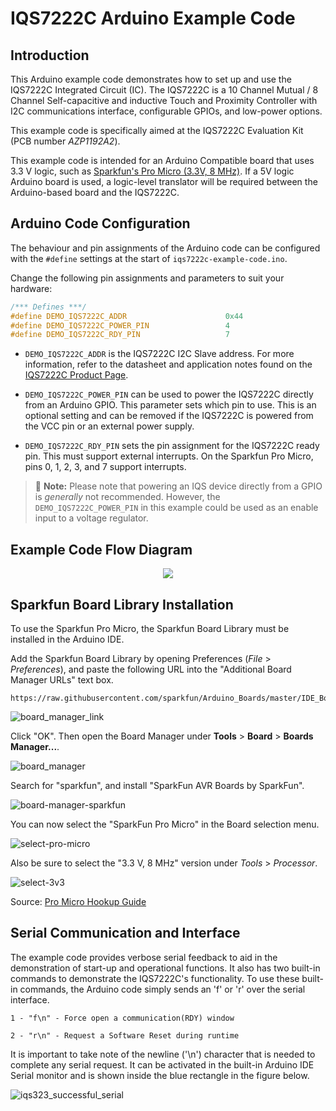 # IQS7222C Arduino Example Code

## Introduction

This Arduino example code demonstrates how to set up and use the IQS7222C Integrated Circuit (IC). The IQS7222C is a 10 Channel Mutual / 8 Channel Self-capacitive and inductive Touch and Proximity Controller with I2C communications interface, configurable GPIOs, and low-power options.

This example code is specifically aimed at the IQS7222C Evaluation Kit (PCB number _AZP1192A2_).

This example code is intended for an Arduino Compatible board that uses 3.3 V logic, such as [Sparkfun's Pro Micro (3.3V, 8 MHz)](https://learn.sparkfun.com/tutorials/pro-micro--fio-v3-hookup-guide/hardware-overview-pro-micro). If a 5V logic Arduino board is used, a logic-level translator will be required between the Arduino-based board and the IQS7222C.

## Arduino Code Configuration

The behaviour and pin assignments of the Arduino code can be configured with the `#define` settings at the start of `iqs7222c-example-code.ino`.

Change the following pin assignments and parameters to suit your hardware:
```c
/*** Defines ***/
#define DEMO_IQS7222C_ADDR                      0x44
#define DEMO_IQS7222C_POWER_PIN                 4
#define DEMO_IQS7222C_RDY_PIN                   7
```


* `DEMO_IQS7222C_ADDR` is the IQS7222C I2C Slave address. For more information, refer to the datasheet and application notes found on the [IQS7222C Product Page](https://www.azoteq.com/product/iqs7222c/).

* `DEMO_IQS7222C_POWER_PIN` can be used to power the IQS7222C directly from an Arduino GPIO. This parameter sets which pin to use. This is an optional setting and can be removed if the IQS7222C is powered from the VCC pin or an external power supply.

* `DEMO_IQS7222C_RDY_PIN` sets the pin assignment for the IQS7222C ready pin. This must support external interrupts. On the Sparkfun Pro Micro, pins 0, 1, 2, 3, and 7 support interrupts.

> :memo: **Note:** Please note that powering an IQS device directly from a GPIO is _generally_ not recommended. However, the `DEMO_IQS7222C_POWER_PIN` in this example could be used as an enable input to a voltage regulator.

## Example Code Flow Diagram

<p align="center">
  <img src="docs/images/flow-diagram.svg" />
</p>

## Sparkfun Board Library Installation

To use the Sparkfun Pro Micro, the Sparkfun Board Library must be installed
in the Arduino IDE.

Add the Sparkfun Board Library by opening Preferences (*File* > *Preferences*),
and paste the following URL into the "Additional Board Manager URLs" text box.

```
https://raw.githubusercontent.com/sparkfun/Arduino_Boards/master/IDE_Board_Manager/package_sparkfun_index.json
```

![board_manager_link](docs/images/arduino-board-manager-link.png)

Click "OK".
Then open the Board Manager under **Tools** > **Board** > **Boards Manager...**.

![board_manager](docs/images/board-manager.png)

Search for "sparkfun", and install "SparkFun AVR Boards by SparkFun".

![board-manager-sparkfun](docs/images/board-manager-sparkfun.png)

You can now select the "SparkFun Pro Micro" in the Board selection menu.

![select-pro-micro](docs/images/select-pro-micro.png)

Also be sure to select the "3.3 V, 8 MHz" version under *Tools* > *Processor*.

![select-3v3](docs/images/select-3v3.png)

Source: [Pro Micro Hookup Guide](https://learn.sparkfun.com/tutorials/pro-micro--fio-v3-hookup-guide)

## Serial Communication and Interface
The example code provides verbose serial feedback to aid in the
demonstration of start-up and operational functions. It also has two built-in
commands to demonstrate the IQS7222C's functionality. To use these built-in
commands, the Arduino code simply sends an 'f' or 'r' over the serial
interface.

`1 - "f\n" - Force open a communication(RDY) window`


`2 - "r\n" - Request a Software Reset during runtime`

It is important to take note of the newline ('\n') character that is needed to
complete any serial request. It can be activated in the built-in Arduino IDE
Serial monitor and is shown inside the blue rectangle in the figure below.

![iqs323_successful_serial](docs/images/iqs7222c_successful_serial.png)
